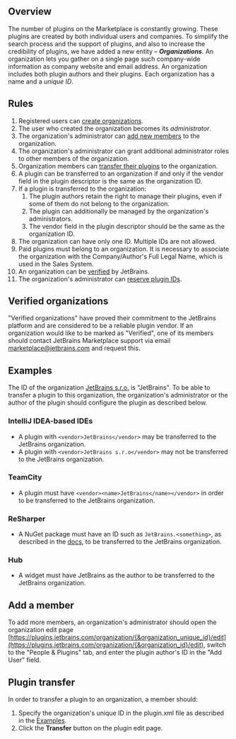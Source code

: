 [//]: # (title: Organizations)

## Overview

The number of plugins on the Marketplace is constantly growing. These plugins are created by both individual users and companies. To simplify the search process and the support of plugins, and also to increase the credibility of plugins, we have added a new entity – **_Organizations_**.
An organization lets you gather on a single page such company-wide information as company website and email address. An organization includes both plugin authors and their plugins. Each organization has a name and a *unique ID*.

## Rules

1. Registered users can [create organizations](https://plugins.jetbrains.com/organizations/new).
2. The user who created the organization becomes its *administrator*.
3. The organization's administrator can [add new members](https://plugins.jetbrains.com/docs/marketplace/organizations.html#Organizations-Addamember) to the organization.
4. The organization's administrator can grant additional administrator roles to other members of the organization.
5. Organization members can [transfer their plugins](https://plugins.jetbrains.com/docs/marketplace/organizations.html#Organizations-Plugintransfer) to the organization.
6. A plugin can be transferred to an organization if and only if the vendor field in the plugin descriptor is the same as the organization ID.
7. If a plugin is transferred to the organization:
    1. The plugin authors retain the right to manage their plugins, even if some of them do not belong to the organization.
    2. The plugin can additionally be managed by the organization's administrators.
    3. The vendor field in the plugin descriptor should be the same as the organization ID.
8. The organization can have only one ID. Multiple IDs are not allowed.
9. Paid plugins must belong to an organization. It is necessary to associate the organization with the Company/Author's Full Legal Name, which is used in the Sales System.
10. An organization can be [verified](https://plugins.jetbrains.com/docs/marketplace/organizations.html#Organizations-Verifiedorganizations) by JetBrains.
11. The organization's administrator can [reserve plugin IDs](https://plugins.jetbrains.com/docs/marketplace/reserved-plugin-ids.html).

## Verified organizations

"Verified organizations" have proved their commitment to the JetBrains platform and are considered to be a reliable plugin vendor. If an organization would like to be marked as "Verified", one of its members should contact JetBrains Marketplace support via email [marketplace@jetbrains.com](mailto:marketplace@jetbrains.com) and request this.

## Examples

The ID of the organization [JetBrains s.r.o.](https://plugins.jetbrains.com/organization/JetBrains) is "JetBrains". To be able to transfer a plugin to this organization, the organization's administrator or the author of the plugin should configure the plugin as described below.

### IntelliJ IDEA-based IDEs

* A plugin with `<vendor>JetBrains</vendor>` may be transferred to the JetBrains organization.
* A plugin with `<vendor>JetBrains s.r.o</vendor>` may not be transferred to the JetBrains organization.

### TeamCity

* A plugin must have `<vendor><name>JetBrains</name></vendor>` in order to be transferred to the JetBrains organization.

### ReSharper

* A NuGet package must have an ID such as `JetBrains.<something>`, as described in the [docs](https://www.jetbrains.com/help/resharper/sdk/HowTo/Start/CreateNuGetPackageForPlugin.html), to be transferred to the JetBrains organization.

### Hub

* A widget must have JetBrains as the author to be transferred to the JetBrains organization.

## Add a member

To add more members, an organization's administrator should open the organization edit page [https://plugins.jetbrains.com/organization/{&organization_unique_id}/edit](https://plugins.jetbrains.com/organization/{&organization_id}/edit), switch to the "People & Plugins" tab, and enter the plugin author's ID in the "Add User" field.

## Plugin transfer

In order to transfer a plugin to an organization, a member should:
1. Specify the organization's unique ID in the plugin.xml file as described in the [Examples](https://plugins.jetbrains.com/docs/marketplace/organizations.html#Organizations-Examples).
2. Click the **Transfer** button on the plugin edit page.